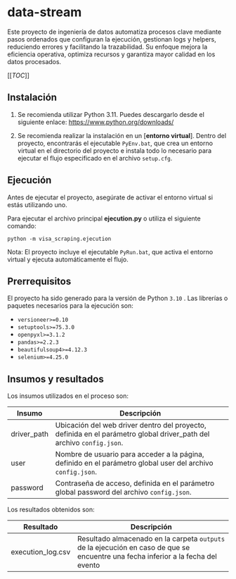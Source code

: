 # data-stream

Este proyecto de ingeniería de datos automatiza procesos clave mediante pasos ordenados que configuran la ejecución, gestionan logs y helpers, reduciendo errores y facilitando la trazabilidad. Su enfoque mejora la eficiencia operativa, optimiza recursos y garantiza mayor calidad en los datos procesados.

[[_TOC_]]


## Instalación

1. Se recomienda utilizar Python 3.11. Puedes descargarlo desde el siguiente enlace: https://www.python.org/downloads/

2. Se recomienda realizar la instalación en un [**entorno virtual**]. Dentro del proyecto, encontrarás el ejecutable ```PyEnv.bat```, que crea un entorno virtual en el directorio del proyecto e instala todo lo necesario para ejecutar el flujo especificado en el archivo ```setup.cfg```.


## Ejecución

Antes de ejecutar el proyecto, asegúrate de activar el entorno virtual si estás utilizando uno.

Para ejecutar el archivo principal **ejecution.py** o utiliza el siguiente comando:

```
python -m visa_scraping.ejecution
```

Nota: El proyecto incluye el ejecutable ```PyRun.bat```, que activa el entorno virtual y ejecuta automáticamente el flujo.


## Prerrequisitos

El proyecto ha sido generado para la versión de Python
	```
    3.10
    ```
. Las librerías o paquetes necesarios para la ejecución son:
- `versioneer>=0.10`
- `setuptools>=75.3.0`
- `openpyxl>=3.1.2`
- `pandas>=2.2.3`
- `beautifulsoup4>=4.12.3`
- `selenium>=4.25.0`


## Insumos y resultados

Los insumos utilizados en el proceso son:

| Insumo | Descripción|
| - | - |
| driver_path | Ubicación del web driver dentro del proyecto, definida en el parámetro global driver_path del archivo ```config.json```. |
| user | Nombre de usuario para acceder a la página, definido en el parámetro global user del archivo ```config.json```. |
| password | Contraseña de acceso, definida en el parámetro global password del archivo ```config.json```. |


Los resultados obtenidos son:

| Resultado| Descripción|
| - | - |
| execution_log.csv | Resultado almacenado en la carpeta ```outputs``` de la ejecución en caso de que se encuentre una fecha inferior a la fecha del evento |
